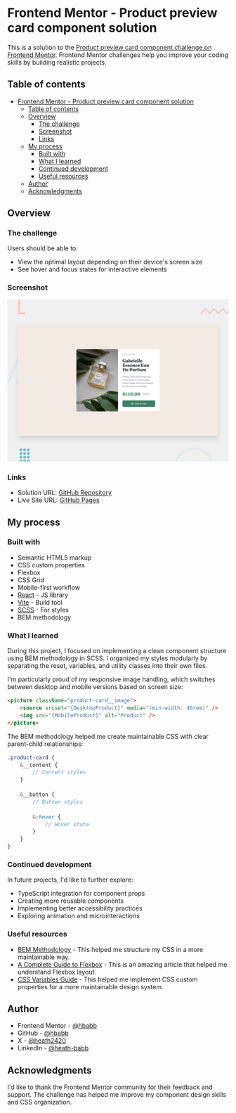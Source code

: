 # Frontend Mentor - Product preview card component solution

This is a solution to the [Product preview card component challenge on Frontend Mentor](https://www.frontendmentor.io/challenges/product-preview-card-component-GO7UmttRfa). Frontend Mentor challenges help you improve your coding skills by building realistic projects.

## Table of contents

- [Frontend Mentor - Product preview card component solution](#frontend-mentor---product-preview-card-component-solution)
    - [Table of contents](#table-of-contents)
    - [Overview](#overview)
        - [The challenge](#the-challenge)
        - [Screenshot](#screenshot)
        - [Links](#links)
    - [My process](#my-process)
        - [Built with](#built-with)
        - [What I learned](#what-i-learned)
        - [Continued development](#continued-development)
        - [Useful resources](#useful-resources)
    - [Author](#author)
    - [Acknowledgments](#acknowledgments)

## Overview

### The challenge

Users should be able to:

- View the optimal layout depending on their device's screen size
- See hover and focus states for interactive elements

### Screenshot

![preview](./public/desktop-preview.jpg)

### Links

- Solution URL: [GitHub Repository](https://github.com/hbabb/fm-productPreviewCard)
- Live Site URL: [GitHub Pages](https://hbabb.github.io/fm-productPreviewCard)

## My process

### Built with

- Semantic HTML5 markup
- CSS custom properties
- Flexbox
- CSS Grid
- Mobile-first workflow
- [React](https://reactjs.org/) - JS library
- [Vite](https://vitejs.dev/) - Build tool
- [SCSS](https://sass-lang.com/) - For styles
- BEM methodology

### What I learned

During this project, I focused on implementing a clean component structure using BEM methodology in SCSS. I organized my styles modularly by separating the reset, variables, and utility classes into their own files.

I'm particularly proud of my responsive image handling, which switches between desktop and mobile versions based on screen size:

```html
<picture className="product-card__image">
    <source srcset="{DesktopProduct}" media="(min-width: 40rem)" />
    <img src="{MobileProduct}" alt="Product" />
</picture>
```

The BEM methodology helped me create maintainable CSS with clear parent-child relationships:

```scss
.product-card {
    &__content {
        // Content styles
    }

    &__button {
        // Button styles

        &:hover {
            // Hover state
        }
    }
}
```

### Continued development

In future projects, I'd like to further explore:

- TypeScript integration for component props
- Creating more reusable components
- Implementing better accessibility practices
- Exploring animation and microinteractions

### Useful resources

- [BEM Methodology](https://getbem.com/) - This helped me structure my CSS in a more maintainable way.
- [A Complete Guide to Flexbox](https://css-tricks.com/snippets/css/a-guide-to-flexbox/) - This is an amazing article that helped me understand Flexbox layout.
- [CSS Variables Guide](https://developer.mozilla.org/en-US/docs/Web/CSS/Using_CSS_custom_properties) - This helped me implement CSS custom properties for a more maintainable design system.

## Author

- Frontend Mentor - [@hbabb](https://www.frontendmentor.io/profile/hbabb)
- GitHub - [@hbabb](https://www.github.com/hbabb)
- X - [@heath2420](https://www.x.com/heath2420)
- LinkedIn - [@heath-babb](https://linkedin.com/in/heath-babb)

## Acknowledgments

I'd like to thank the Frontend Mentor community for their feedback and support. The challenge has helped me improve my component design skills and CSS organization.

